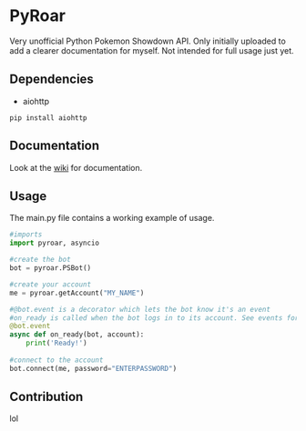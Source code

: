 # PyRoar
Very unofficial Python Pokemon Showdown API. Only initially uploaded to add a clearer documentation for myself.
Not intended for full usage just yet.

## Dependencies
* aiohttp

`pip install aiohttp`

## Documentation
Look at the [wiki](https://github.com/Zeitocrab/PyRoar/wiki#pyroar-documentation) for documentation.

## Usage
The main.py file contains a working example of usage.
```Python
#imports
import pyroar, asyncio

#create the bot
bot = pyroar.PSBot()

#create your account
me = pyroar.getAccount("MY_NAME")

#@bot.event is a decorator which lets the bot know it's an event
#on_ready is called when the bot logs in to its account. See events for more information
@bot.event
async def on_ready(bot, account):
    print('Ready!')
    
#connect to the account
bot.connect(me, password="ENTERPASSWORD")
```

## Contribution
lol
